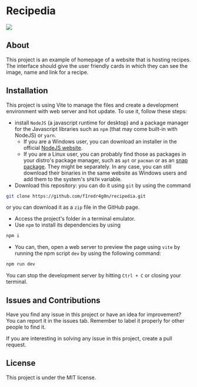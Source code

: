 # Recipedia

![](https://img.shields.io/github/license/f1redr4g0n/recipedia?style=social)

## About

This project is an example of homepage of a website that is hosting recipes.
The interface should give the user friendly cards in which they can see the
image, name and link for a recipe.

## Installation

This project is using Vite to manage the files and create a development
environment with web server and hot update. To use it, follow these steps:

- install `NodeJS` (a javascript runtime for desktop) and a package manager for
the Javascript libraries such as `npm` (that may come built-in with NodeJS) or
`yarn`.
  - If you are a Windows user, you can download an installer in the official
  [NodeJS website](https://nodejs.org/en/).
  - If you are a Linux user, you can probably find those as packages in your
  distro's package manager, such as `apt` or `pacman` or as an
  [snap package](https://snapcraft.io/node). They might be separately. In any
  case, you can still download their binaries in the same website as Windows
  users and add them to the system's `$PATH` variable.
- Download this repository: you can do it using `git` by using the command

```bash
git clone https://github.com/f1redr4g0n/recipedia.git
```
or you can download it as a `zip` file in the GitHub page.

- Access the project's folder in a terminal emulator.
- Use `npm` to install its dependencies by using

```bash
npm i
```

- You can, then, open a web server to preview the page using `vite` by running
the npm script `dev` by using the following command:

```bash
npm run dev
```

You can stop the development server by hitting `Ctrl + C` or closing your
terminal.

## Issues and Contributions

Have you find any issue in this project or have an idea for improvement? You can
report it in the issues tab. Remember to label it properly for other people to
find it.

If you are interesting in solving any issue in this project, create a pull
request.

## License

This project is under the MIT license.
